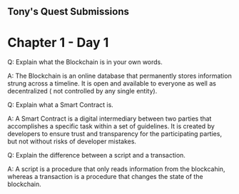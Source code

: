 ## Tony's Quest Submissions

# Chapter 1 - Day 1

Q:  Explain what the Blockchain is in your own words.

A:  The Blockchain is an online database that permanently stores information strung across a timeline. It is open and available to everyone as well as decentralized ( not controlled by any single entity).

Q:  Explain what a Smart Contract is.

A:  A Smart Contract is a digital intermediary between two parties that accomplishes a specific task within a set of guidelines. It is created by developers to ensure trust and transparency for the participating parties, but not without risks of developer mistakes.

Q:  Explain the difference between a script and a transaction.

A:  A script is a procedure that only reads information from the blockcahin, whereas a transaction is a procedure that changes the state of the blockchain.
